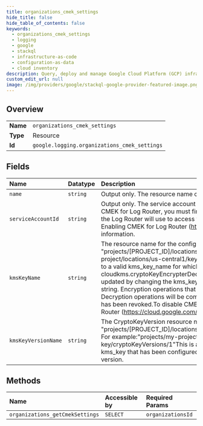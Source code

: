 ```yaml
---
title: organizations_cmek_settings
hide_title: false
hide_table_of_contents: false
keywords:
  - organizations_cmek_settings
  - logging
  - google    
  - stackql
  - infrastructure-as-code
  - configuration-as-data
  - cloud inventory
description: Query, deploy and manage Google Cloud Platform (GCP) infrastructure and resources using SQL
custom_edit_url: null
image: /img/providers/google/stackql-google-provider-featured-image.png
---
```

  
    

## Overview
<table><tbody>
<tr><td><b>Name</b></td><td><code>organizations_cmek_settings</code></td></tr>
<tr><td><b>Type</b></td><td>Resource</td></tr>
<tr><td><b>Id</b></td><td><code>google.logging.organizations_cmek_settings</code></td></tr>
</tbody></table>

## Fields
| Name | Datatype | Description |
|:-----|:---------|:------------|
| `name` | `string` | Output only. The resource name of the CMEK settings. |
| `serviceAccountId` | `string` | Output only. The service account that will be used by the Log Router to access your Cloud KMS key.Before enabling CMEK for Log Router, you must first assign the cloudkms.cryptoKeyEncrypterDecrypter role to the service account that the Log Router will use to access your Cloud KMS key. Use GetCmekSettings to obtain the service account ID.See Enabling CMEK for Log Router (https://cloud.google.com/logging/docs/routing/managed-encryption) for more information. |
| `kmsKeyName` | `string` | The resource name for the configured Cloud KMS key.KMS key name format: "projects/[PROJECT_ID]/locations/[LOCATION]/keyRings/[KEYRING]/cryptoKeys/[KEY]" For example:"projects/my-project/locations/us-central1/keyRings/my-ring/cryptoKeys/my-key"To enable CMEK for the Log Router, set this field to a valid kms_key_name for which the associated service account has the required cloudkms.cryptoKeyEncrypterDecrypter roles assigned for the key.The Cloud KMS key used by the Log Router can be updated by changing the kms_key_name to a new valid key name or disabled by setting the key name to an empty string. Encryption operations that are in progress will be completed with the key that was in use when they started. Decryption operations will be completed using the key that was used at the time of encryption unless access to that key has been revoked.To disable CMEK for the Log Router, set this field to an empty string.See Enabling CMEK for Log Router (https://cloud.google.com/logging/docs/routing/managed-encryption) for more information. |
| `kmsKeyVersionName` | `string` | The CryptoKeyVersion resource name for the configured Cloud KMS key.KMS key name format: "projects/[PROJECT_ID]/locations/[LOCATION]/keyRings/[KEYRING]/cryptoKeys/[KEY]/cryptoKeyVersions/[VERSION]" For example:"projects/my-project/locations/us-central1/keyRings/my-ring/cryptoKeys/my-key/cryptoKeyVersions/1"This is a read-only field used to convey the specific configured CryptoKeyVersion of kms_key that has been configured. It will be populated in cases where the CMEK settings are bound to a single key version. |
## Methods
| Name | Accessible by | Required Params |
|:-----|:--------------|:----------------|
| `organizations_getCmekSettings` | `SELECT` | `organizationsId` |
